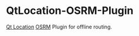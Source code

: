 # QtLocation-OSRM-Plugin
[Qt Location](https://doc.qt.io/qt-5/qtlocation-index.html) [OSRM](http://project-osrm.org) Plugin for offline routing.
